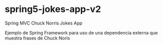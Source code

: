 # spring5-jokes-app-v2
Spring MVC Chuck Norris Jokes App

Ejemplo de Spring Framework para uso de una dependencia externa que muestra frases de Chuck Noris
